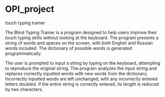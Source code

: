 # OPI_project
touch typing trainer

The Blind Typing Trainer is a program designed to help users improve their touch typing skills without looking at the keyboard. The program presents a string of words and spaces on the screen, with both English and Russian words included. The dictionary of possible words is generated programmatically.

The user is prompted to input a string by typing on the keyboard, attempting to reproduce the original string. The program analyzes the input string and replaces correctly inputted words with new words from the dictionary. Incorrectly inputted words are left unchanged, with any incorrectly entered letters doubled. If the entire string is correctly entered, its length is reduced by two characters.
